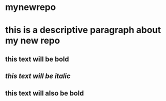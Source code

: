 
# mynewrepo
# this is a descriptive paragraph about my new repo
## **this text will be bold**
## *this text will be italic*
## __this text will also be bold__
